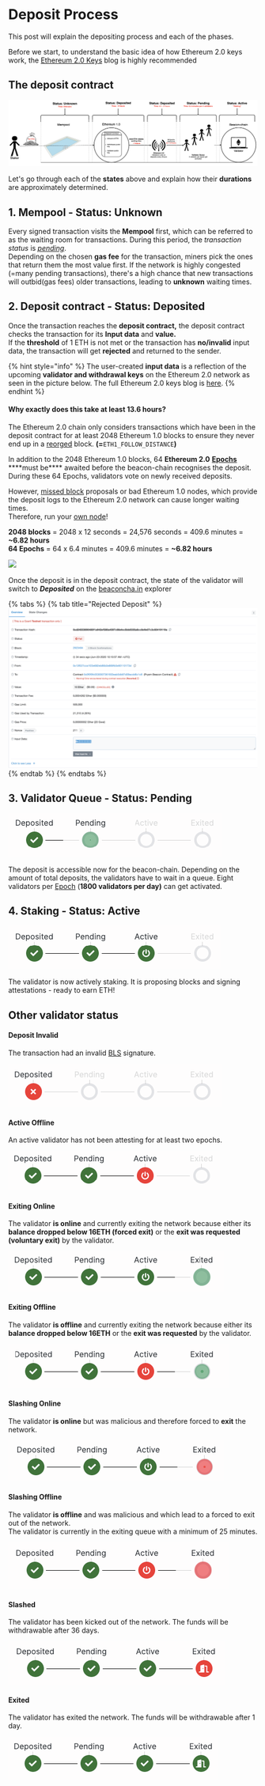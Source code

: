 # Deposit Process

This post will explain the depositing process and each of the phases.

Before we start, to understand the basic idea of how Ethereum 2.0 keys work, the [Ethereum 2.0 Keys](https://kb.beaconcha.in/ethereum-2-keys) blog is highly recommended

## The deposit contract

![](<.gitbook/assets/image (186).png>)

Let's go through each of the **states** above and explain how their **durations** are approximately determined.

## **1. Mempool - Status: Unknown**

Every signed transaction visits the **Mempool** first, which can be referred to as the waiting room for transactions. During this period, the _transaction status_ is [_pending_](https://etherscan.io/txsPending).\
Depending on the chosen **gas fee** for the transaction, miners pick the ones that return them the most value first. If the network is highly congested (=many pending transactions), there's a high chance that new transactions will outbid(gas fees) older transactions, leading to **unknown** waiting times.

## 2. Deposit contract - Status: Deposited

Once the transaction reaches the **deposit contract,** the deposit contract checks the transaction for its **Input data** and **value.**\
If the **threshold** of 1 ETH is not met or the transaction has **no/invalid** input data, the transaction will get **rejected** and returned to the sender.

{% hint style="info" %}
The user-created **input data** is a reflection of the upcoming **validator and withdrawal keys** on the Ethereum 2.0 network as seen in the picture below. The full Ethereum 2.0 keys blog is [here](https://kb.beaconcha.in/ethereum-2-keys).
{% endhint %}

#### **Why exactly does this take at least 13.6 hours?**

The Ethereum 2.0 chain only considers transactions which have been in the deposit contract for at least 2048 Ethereum 1.0 blocks to ensure they never end up in a [reorged](https://en.bitcoin.it/wiki/Chain\_Reorganization) block. **(=**`ETH1_FOLLOW_DISTANCE`**)**

In addition to the 2048 Ethereum 1.0 blocks, 64 **Ethereum 2.0** [**Epochs**](https://kb.beaconcha.in/glossary#epoch) \*\*\*\*must be\*\*\*\* awaited before the beacon-chain recognises the deposit. During these 64 Epochs, validators vote on newly received deposits.

However, [missed block](https://kb.beaconcha.in/glossary#block-status) proposals or bad Ethereum 1.0 nodes, which provide the deposit logs to the Ethereum 2.0 network can cause longer waiting times.\
Therefore, run your [own node](https://kb.beaconcha.in/run-a-goerli-node-eth1-and-beaconnode-eth2)!

**2048 blocks** = 2048 x 12 seconds = 24,576 seconds = 409.6 minutes = **\~6.82 hours**\
**64 Epochs** = 64 x 6.4 minutes = 409.6 minutes = **\~6.82 hours**

![](<.gitbook/assets/image (115).png>)

Once the deposit is in the deposit contract, the state of the validator will switch to _**Deposited**_ on the [beaconcha.in](https://mainnet.beaconcha.in/validator/0xa40fa34c70f5958524a45c748b4054dda3add825fb37b7614eba1796da31ea73891a69dfddf823409230f78e7fc9b10d) explorer

{% tabs %}
{% tab title="Rejected Deposit" %}
![Rejected Transaction](<.gitbook/assets/image (78) (1).png>)
{% endtab %}
{% endtabs %}

## 3. Validator Queue - Status: Pending

![](<.gitbook/assets/image (17).png>)

The deposit is accessible now for the beacon-chain. Depending on the amount of total deposits, the validators have to wait in a queue. Eight validators per [Epoch](https://kb.beaconcha.in/glossary#epoch) (**1800 validators per day)** can get activated.

## 4. Staking - Status: Active

![](<.gitbook/assets/image (70).png>)

The validator is now actively staking. It is proposing blocks and signing attestations - ready to earn ETH!

## Other validator status

#### Deposit Invalid

The transaction had an invalid [BLS](https://kb.beaconcha.in/ethereum-2-keys#general) signature.

![](<.gitbook/assets/image (43).png>)

#### Active Offline

An active validator has not been attesting for at least two epochs.

![](<.gitbook/assets/image (28).png>)

#### Exiting Online

The validator **is online** and currently exiting the network because either its **balance dropped below 16ETH (forced exit)** or the **exit was requested** **(voluntary exit)** by the validator.

![](<.gitbook/assets/image (39).png>)

#### Exiting Offline

The validator **is offline** and currently exiting the network because either its **balance dropped below 16ETH** or the **exit was requested** by the validator.

![](<.gitbook/assets/image (33).png>)

#### Slashing Online

The validator **is online** but was malicious and therefore forced to **exit** the network.

![](<.gitbook/assets/image (55).png>)

#### Slashing Offline

The validator **is offline** and was malicious and which lead to a forced to exit out of the network.\
The validator is currently in the exiting queue with a minimum of 25 minutes.

![](<.gitbook/assets/image (56).png>)

#### Slashed

The validator has been kicked out of the network. The funds will be withdrawable after 36 days.

![](<.gitbook/assets/image (53).png>)

#### Exited

The validator has exited the network. The funds will be withdrawable after 1 day.

![](<.gitbook/assets/image (20).png>)
